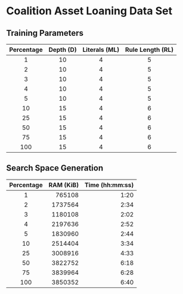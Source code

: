 # Coalition Asset Loaning Data Set

## Training Parameters

| Percentage | Depth (D) | Literals (ML) | Rule Length (RL) |
| :--------: | :-------: | :-----------: | :--------------: |
| 1 | 10 | 4 | 5 |
| 2 | 10 | 4 | 5 |
| 3 | 10 | 4 | 5 |
| 4 | 10 | 4 | 5 |
| 5 | 10 | 4 | 5 |
| 10 | 15 | 4 | 6 |
| 25 | 15 | 4 | 6 |
| 50 | 15 | 4 | 6 |
| 75 | 15 | 4 | 6 |
| 100 | 15 | 4 | 6 |

## Search Space Generation

| Percentage | RAM (KiB) | Time (hh:mm:ss) |
| :--------: | --------: | --------------: |
| 1 | 765108 | 1:20 |
| 2 | 1737564 | 2:34 |
| 3 | 1180108 | 2:02 |
| 4 | 2197636 | 2:52 |
| 5 | 1830960 | 2:44 |
| 10 | 2514404 | 3:34 |
| 25 | 3008916 | 4:33 |
| 50| 3822752 | 6:18 |
| 75 | 3839964 | 6:28 |
| 100 | 3850352 | 6:40 |
